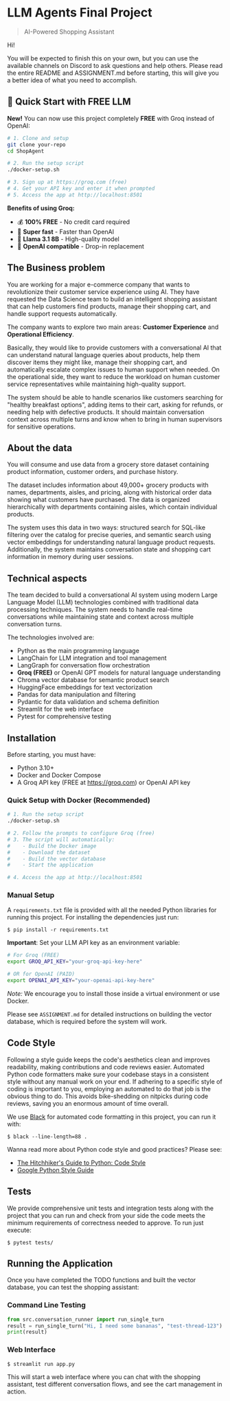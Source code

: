 # LLM Agents Final Project
> AI-Powered Shopping Assistant

Hi!

You will be expected to finish this on your own, but you can use the available channels on Discord to ask questions and help others. Please read the entire README and ASSIGNMENT.md before starting, this will give you a better idea of what you need to accomplish.

## 🚀 Quick Start with FREE LLM

**New!** You can now use this project completely **FREE** with Groq instead of OpenAI:

```bash
# 1. Clone and setup
git clone your-repo
cd ShopAgent

# 2. Run the setup script
./docker-setup.sh

# 3. Sign up at https://groq.com (free)
# 4. Get your API key and enter it when prompted
# 5. Access the app at http://localhost:8501
```

**Benefits of using Groq:**
- 💰 **100% FREE** - No credit card required
- 🚀 **Super fast** - Faster than OpenAI
- 🤖 **Llama 3.1 8B** - High-quality model
- 🔄 **OpenAI compatible** - Drop-in replacement

## The Business problem

You are working for a major e-commerce company that wants to revolutionize their customer service experience using AI. They have requested the Data Science team to build an intelligent shopping assistant that can help customers find products, manage their shopping cart, and handle support requests automatically.

The company wants to explore two main areas: **Customer Experience** and **Operational Efficiency**.

Basically, they would like to provide customers with a conversational AI that can understand natural language queries about products, help them discover items they might like, manage their shopping cart, and automatically escalate complex issues to human support when needed. On the operational side, they want to reduce the workload on human customer service representatives while maintaining high-quality support.

The system should be able to handle scenarios like customers searching for "healthy breakfast options", adding items to their cart, asking for refunds, or needing help with defective products. It should maintain conversation context across multiple turns and know when to bring in human supervisors for sensitive operations.

## About the data

You will consume and use data from a grocery store dataset containing product information, customer orders, and purchase history.

The dataset includes information about 49,000+ grocery products with names, departments, aisles, and pricing, along with historical order data showing what customers have purchased. The data is organized hierarchically with departments containing aisles, which contain individual products.

The system uses this data in two ways: structured search for SQL-like filtering over the catalog for precise queries, and semantic search using vector embeddings for understanding natural language product requests. Additionally, the system maintains conversation state and shopping cart information in memory during user sessions.

## Technical aspects

The team decided to build a conversational AI system using modern Large Language Model (LLM) technologies combined with traditional data processing techniques. The system needs to handle real-time conversations while maintaining state and context across multiple conversation turns.

The technologies involved are:
- Python as the main programming language
- LangChain for LLM integration and tool management
- LangGraph for conversation flow orchestration
- **Groq (FREE)** or OpenAI GPT models for natural language understanding
- Chroma vector database for semantic product search
- HuggingFace embeddings for text vectorization
- Pandas for data manipulation and filtering
- Pydantic for data validation and schema definition
- Streamlit for the web interface
- Pytest for comprehensive testing

## Installation

Before starting, you must have:
- Python 3.10+
- Docker and Docker Compose
- A Groq API key (FREE at https://groq.com) or OpenAI API key

### Quick Setup with Docker (Recommended)

```bash
# 1. Run the setup script
./docker-setup.sh

# 2. Follow the prompts to configure Groq (free)
# 3. The script will automatically:
#    - Build the Docker image
#    - Download the dataset
#    - Build the vector database
#    - Start the application

# 4. Access the app at http://localhost:8501
```

### Manual Setup

A `requirements.txt` file is provided with all the needed Python libraries for running this project. For installing the dependencies just run:

```console
$ pip install -r requirements.txt
```

**Important**: Set your LLM API key as an environment variable:
```bash
# For Groq (FREE)
export GROQ_API_KEY="your-groq-api-key-here"

# OR for OpenAI (PAID)
export OPENAI_API_KEY="your-openai-api-key-here"
```

*Note:* We encourage you to install those inside a virtual environment or use Docker.

Please see `ASSIGNMENT.md` for detailed instructions on building the vector database, which is required before the system will work.

## Code Style

Following a style guide keeps the code's aesthetics clean and improves readability, making contributions and code reviews easier. Automated Python code formatters make sure your codebase stays in a consistent style without any manual work on your end. If adhering to a specific style of coding is important to you, employing an automated to do that job is the obvious thing to do. This avoids bike-shedding on nitpicks during code reviews, saving you an enormous amount of time overall.

We use [Black](https://black.readthedocs.io/) for automated code formatting in this project, you can run it with:

```console
$ black --line-length=88 .
```

Wanna read more about Python code style and good practices? Please see:
- [The Hitchhiker's Guide to Python: Code Style](https://docs.python-guide.org/writing/style/)
- [Google Python Style Guide](https://google.github.io/styleguide/pyguide.html)

## Tests

We provide comprehensive unit tests and integration tests along with the project that you can run and check from your side the code meets the minimum requirements of correctness needed to approve. To run just execute:

```console
$ pytest tests/
```

## Running the Application

Once you have completed the TODO functions and built the vector database, you can test the shopping assistant:

### Command Line Testing
```python
from src.conversation_runner import run_single_turn
result = run_single_turn("Hi, I need some bananas", "test-thread-123")
print(result)
```

### Web Interface
```console
$ streamlit run app.py
```

This will start a web interface where you can chat with the shopping assistant, test different conversation flows, and see the cart management in action.

